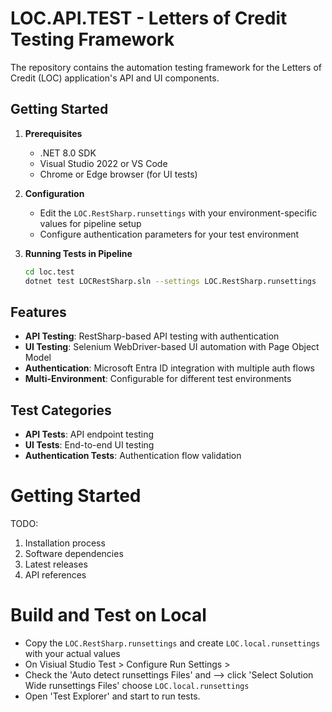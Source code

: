 # LOC.API.TEST - Letters of Credit Testing Framework

The repository contains the automation testing framework for the Letters of Credit (LOC) application's API and UI components.

## Getting Started

1. **Prerequisites**
   - .NET 8.0 SDK
   - Visual Studio 2022 or VS Code
   - Chrome or Edge browser (for UI tests)

2. **Configuration**
   - Edit the `LOC.RestSharp.runsettings` with your environment-specific values for pipeline setup
   - Configure authentication parameters for your test environment

3. **Running Tests in Pipeline**
   ```bash
   cd loc.test
   dotnet test LOCRestSharp.sln --settings LOC.RestSharp.runsettings
   ```

## Features

- **API Testing**: RestSharp-based API testing with authentication
- **UI Testing**: Selenium WebDriver-based UI automation with Page Object Model
- **Authentication**: Microsoft Entra ID integration with multiple auth flows
- **Multi-Environment**: Configurable for different test environments

## Test Categories

- **API Tests**: API endpoint testing
- **UI Tests**: End-to-end UI testing
- **Authentication Tests**: Authentication flow validation

# Getting Started
TODO:
1.	Installation process
2.	Software dependencies
3.	Latest releases
4.	API references

# Build and Test on Local
- Copy the `LOC.RestSharp.runsettings` and create `LOC.local.runsettings` with your actual values
- On Visiual Studio Test > Configure Run Settings > 
- Check the 'Auto detect runsettings Files' and --> click 'Select Solution Wide runsettings Files' choose `LOC.local.runsettings`
- Open 'Test Explorer' and start to run tests.